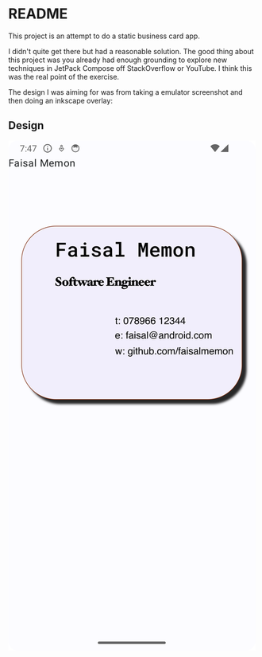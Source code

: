 # README

This project is an attempt to do a static business card app.

I didn't quite get there but had a reasonable solution.  The good thing about this 
project was you already had enough grounding to explore new techniques in 
JetPack Compose off StackOverflow or YouTube.  I think this was the real point 
of the exercise.

The design I was aiming for was from taking a emulator screenshot and then
doing an inkscape overlay:

## Design
![design](./template_mobile_screen.png)

